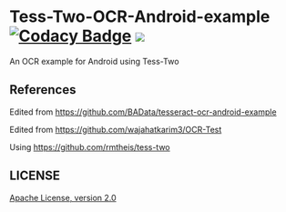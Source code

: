 # Tess-Two-OCR-Android-example [![Codacy Badge](https://api.codacy.com/project/badge/Grade/2afdd34cf59845fdb3ca9f89aa51cf32)](https://www.codacy.com/app/sheungon/Tess-Two-OCR-Android-example?utm_source=github.com&amp;utm_medium=referral&amp;utm_content=sheungon/Tess-Two-OCR-Android-example&amp;utm_campaign=Badge_Grade) [![](https://raw.githubusercontent.com/novoda/novoda/master/assets/btn_apache_lisence.png)](LICENSE)

An OCR example for Android using Tess-Two


## References
Edited from https://github.com/BAData/tesseract-ocr-android-example

Edited from https://github.com/wajahatkarim3/OCR-Test

Using https://github.com/rmtheis/tess-two


## LICENSE
[Apache License, version 2.0](LICENSE)
